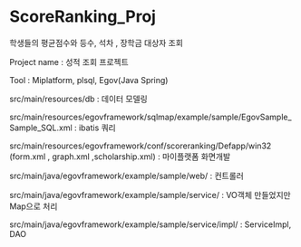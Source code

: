 # ScoreRanking_Proj

학생들의 평균점수와 등수, 석차 , 장학금 대상자 조회


Project name : 성적 조회 프로젝트

Tool : Miplatform, plsql, Egov(Java Spring)



src/main/resources/db    :  데이터 모델링

src/main/resources/egovframework/sqlmap/example/sample/EgovSample_Sample_SQL.xml : ibatis 쿼리

src/main/resources/egovframework/conf/scoreranking/Defapp/win32 (form.xml , graph.xml ,scholarship.xml)  : 마이플랫폼 화면개발


src/main/java/egovframework/example/sample/web/  :  컨트롤러

src/main/java/egovframework/example/sample/service/  : VO객체 만들었지만 Map으로 처리

src/main/java/egovframework/example/sample/service/impl/  :  ServiceImpl, DAO

